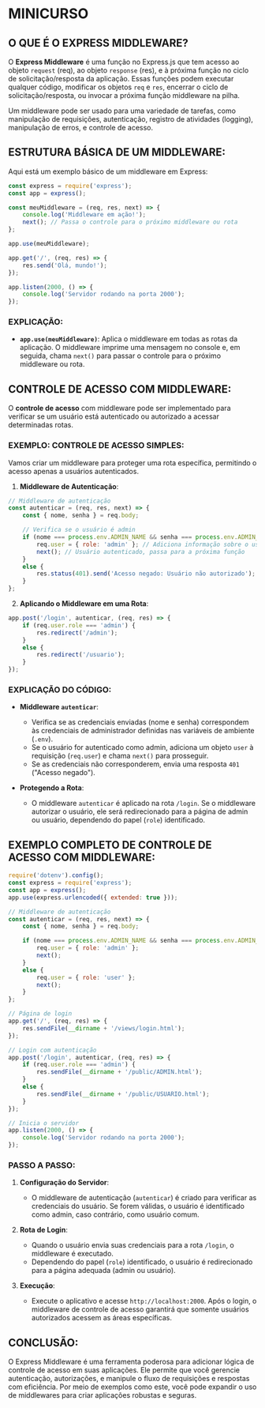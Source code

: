 # MINICURSO
## O QUE É O **EXPRESS MIDDLEWARE**?
O **Express Middleware** é uma função no Express.js que tem acesso ao objeto `request` (req), ao objeto `response` (res), e à próxima função no ciclo de solicitação/resposta da aplicação. Essas funções podem executar qualquer código, modificar os objetos `req` e `res`, encerrar o ciclo de solicitação/resposta, ou invocar a próxima função middleware na pilha.

Um middleware pode ser usado para uma variedade de tarefas, como manipulação de requisições, autenticação, registro de atividades (logging), manipulação de erros, e controle de acesso.

## ESTRUTURA BÁSICA DE UM MIDDLEWARE:
Aqui está um exemplo básico de um middleware em Express:

```javascript
const express = require('express');
const app = express();

const meuMiddleware = (req, res, next) => {
    console.log('Middleware em ação!');
    next(); // Passa o controle para o próximo middleware ou rota
};

app.use(meuMiddleware);

app.get('/', (req, res) => {
    res.send('Olá, mundo!');
});

app.listen(2000, () => {
    console.log('Servidor rodando na porta 2000');
});
```

### EXPLICAÇÃO:
- **`app.use(meuMiddleware)`**: Aplica o middleware em todas as rotas da aplicação. O middleware imprime uma mensagem no console e, em seguida, chama `next()` para passar o controle para o próximo middleware ou rota.

## **CONTROLE DE ACESSO** COM MIDDLEWARE:
O **controle de acesso** com middleware pode ser implementado para verificar se um usuário está autenticado ou autorizado a acessar determinadas rotas.

### EXEMPLO: CONTROLE DE ACESSO SIMPLES:
Vamos criar um middleware para proteger uma rota específica, permitindo o acesso apenas a usuários autenticados.

1. **Middleware de Autenticação**:

```javascript
// Middleware de autenticação
const autenticar = (req, res, next) => {
    const { nome, senha } = req.body;

    // Verifica se o usuário é admin
    if (nome === process.env.ADMIN_NAME && senha === process.env.ADMIN_PASSWORD) {
        req.user = { role: 'admin' }; // Adiciona informação sobre o usuário na requisição
        next(); // Usuário autenticado, passa para a próxima função
    } 
    else {
        res.status(401).send('Acesso negado: Usuário não autorizado');
    }
};
```

2. **Aplicando o Middleware em uma Rota**:

```javascript
app.post('/login', autenticar, (req, res) => {
    if (req.user.role === 'admin') {
        res.redirect('/admin');
    } 
    else {
        res.redirect('/usuario');
    }
});
```

### EXPLICAÇÃO DO CÓDIGO:
- **Middleware `autenticar`**:
  - Verifica se as credenciais enviadas (nome e senha) correspondem às credenciais de administrador definidas nas variáveis de ambiente (`.env`).
  - Se o usuário for autenticado como admin, adiciona um objeto `user` à requisição (`req.user`) e chama `next()` para prosseguir.
  - Se as credenciais não corresponderem, envia uma resposta `401` ("Acesso negado").

- **Protegendo a Rota**:
  - O middleware `autenticar` é aplicado na rota `/login`. Se o middleware autorizar o usuário, ele será redirecionado para a página de admin ou usuário, dependendo do papel (`role`) identificado.

## **EXEMPLO COMPLETO** DE CONTROLE DE ACESSO COM MIDDLEWARE:
```javascript
require('dotenv').config();
const express = require('express');
const app = express();
app.use(express.urlencoded({ extended: true }));

// Middleware de autenticação
const autenticar = (req, res, next) => {
    const { nome, senha } = req.body;

    if (nome === process.env.ADMIN_NAME && senha === process.env.ADMIN_PASSWORD) {
        req.user = { role: 'admin' };
        next();
    } 
    else {
        req.user = { role: 'user' };
        next();
    }
};

// Página de login
app.get('/', (req, res) => {
    res.sendFile(__dirname + '/views/login.html');
});

// Login com autenticação
app.post('/login', autenticar, (req, res) => {
    if (req.user.role === 'admin') {
        res.sendFile(__dirname + '/public/ADMIN.html');
    } 
    else {
        res.sendFile(__dirname + '/public/USUARIO.html');
    }
});

// Inicia o servidor
app.listen(2000, () => {
    console.log('Servidor rodando na porta 2000');
});
```

### PASSO A PASSO:
1. **Configuração do Servidor**:
   - O middleware de autenticação (`autenticar`) é criado para verificar as credenciais do usuário. Se forem válidas, o usuário é identificado como admin, caso contrário, como usuário comum.

2. **Rota de Login**:
   - Quando o usuário envia suas credenciais para a rota `/login`, o middleware é executado.
   - Dependendo do papel (`role`) identificado, o usuário é redirecionado para a página adequada (admin ou usuário).

3. **Execução**:
   - Execute o aplicativo e acesse `http://localhost:2000`. Após o login, o middleware de controle de acesso garantirá que somente usuários autorizados acessem as áreas específicas.

## CONCLUSÃO:
O Express Middleware é uma ferramenta poderosa para adicionar lógica de controle de acesso em suas aplicações. Ele permite que você gerencie autenticação, autorizações, e manipule o fluxo de requisições e respostas com eficiência. Por meio de exemplos como este, você pode expandir o uso de middlewares para criar aplicações robustas e seguras.